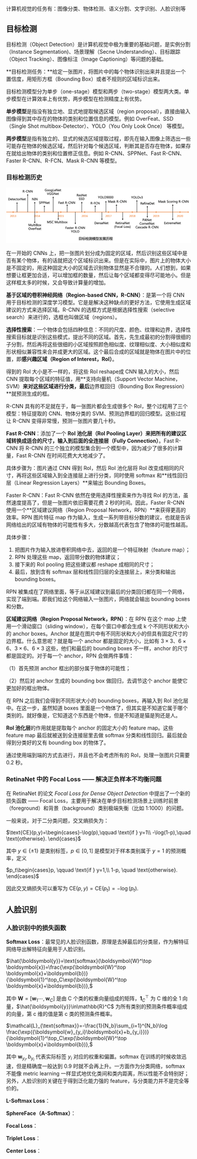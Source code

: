计算机视觉的任务有：图像分类、物体检测、语义分割、文字识别、人脸识别等

## 目标检测

目标检测（Object Detection）是计算机视觉中极为重要的基础问题，是实例分割（Instance Segmentation)、场景理解（Secne Understanding）、目标跟踪（Object Tracking）、图像标注（Image Captioning）等问题的基础。

**目标检测任务：**给定一张图片，将图片中的每个物体识别出来并且提出一个置信度，用矩形方框（Bounding Box）或者不规则的区域标识出来。

目标检测模型分为单步（one-stage）模型和两步（two-stage）模型两大类。单步模型在计算效率上有优势，两步模型在检测精度上有优势。

**单步模型**是指没有独立地、显式地提取候选区域（region proposal），直接由输入图像得到其中存在的物体的类别和位置信息的模型。例如 OverFeat、SSD（Single Shot multibox-Detector）、YOLO（You Only Look Once） 等模型。

**两步模型**是指有独立的、显式的候选区域提取过程，即先在输入图像上筛选出一些可能存在物体的候选区域，然后针对每个候选区域，判断其是否存在物体，如果存在就给出物体的类别和位置修正信息。例如 R-CNN、SPPNet、Fast R-CNN、Faster R-CNN、R-FCN、Mask R-CNN 等模型。

### 目标检测历史

![](../assets/目标检测模型发展历程.png)

在一开始的 CNNs 上，把一张图片划分成为固定的区域，然后识别这些区域中是否有某个物体，有的话就把这个区域标识出来。但是在实际中，图片上的物体大小是不固定的，用这种固定大小的区域去识别物体显然是不合理的。人们想到，如果想要让框更加合适，可以增加框的数量，然后让每个区域都变得尽可能地小。但是这样框太多的时候，又会导致计算量的增加。

**基于区域的卷积神经网络（Region-based CNN，R-CNN）**：是第一个将 CNN 用于目标检测的深度学习模型。它是是解决这种缺点的更好方法，它使用生成区域建议的方式来选择区域。R-CNN 的选框方式是根据选择性搜索（selective search）来进行的，选框也叫做区域（regions）。

**选择性搜索**：一个物体会包括四种信息：不同的尺度、颜色、纹理和边界，选择性搜索目标就是识别这些模式，提出不同的区域。首先，先生成最初的分割得很细的子分割，然后再将这些很细的小区域按照颜色相似度、纹理相似度、大小相似度和形状相似兼容性来合并成更大的区域。这个最后合成的区域就是物体在图片中的位置，即**感兴趣区域（Region of Interest，RoI）**。

得到的 RoI 大小是不一样的，将这些 RoI reshape成 CNN 输入的大小，然后 CNN 提取每个区域的特征值，用**支持向量机（Support Vector Machine，SVM）**来对这些区域进行分类，最后**边界框回归（Bounding Box Regression）**就预测生成的框。

R-CNN 具有的不足就在于，每一张图片都会生成很多个 RoI，整个过程用了三个模型：特征提取的 CNN、物体分类的 SVM、预测边界框的回归模型。这些过程让 R-CNN 变得非常慢，预测一张图片要几十秒。

**Fast R-CNN**：添加了一个 **RoI 池化层（RoI Pooling Layer）**来把所有的建议区域转换成适合的尺寸，输入到后面的**全连接层（Fully Connection）**。Fast R-CNN 将 R-CNN 的三个独立的模型集合到一个模型中，因为减少了很多的计算量，Fast R-CNN 在时间花费大大地减少了。

具体步骤为：图片通过 CNN 得到 RoI，然后 RoI 池化层将 RoI 改变成相同的尺寸，再将这些区域输入到全连接层上进行分类，同时使用 softmax 和**线性回归层（Linear Regression Layers）**来输出 Bounding Boxes。

Faster R-CNN：Fast R-CNN 依然在使用选择性搜索来作为寻找 RoI 的方法，虽然速度提高了，但是一张图片依旧需要花费 2 秒的时间。因此，Faster R-CNN 使用一个**区域建议网络（Region Proposal Network，RPN）**来获得更高的效率。RPN 图片特征 map 作为输入，生成一系列带目标分数的建议，也就是告诉网络给出的区域有物体的可能性有多大，分数越高代表包含了物体的可能性越高。

具体步骤：

1. 把图片作为输入放进卷积网络中去，返回的是一个特征映射（feature map）；
2. RPN 处理这些 map，返回带分数的物体建议；
3. 接下来的 RoI pooling 把这些建议都 reshape 成相同的尺寸；
4. 最后，放到含有 softmax 层和线性回归层的全连接层上，来分类和输出 bounding boxes。

 RPN 被集成在了网络里面，等于从区域建议到最后的分类回归都在同一个网络，实现了端到端。即我们给这个网络输入一张图片，网络就会输出 bounding boxes 和分数。

**区域建议网络（Region Proposal Network，RPN）**：在 RPN 在这个 map 上使用一个滑动窗口（sliding window），在每个窗口中都会生成 k 个不同形状和大小的 anchor boxes。Anchor 就是在图片中有不同形状和大小的但具有固定尺寸的边界框。什么意思呢？就是每一个 anchor 都是固定的大小，比如有 $3\times3$、$6\times 6$、$3\times 6$、$6\times 3$ 这些，他们和最后的 bounding boxes 不一样，anchor 的尺寸都是固定的。对于每一个 anchor，RPN 会做两件事情：

（1）首先预测 anchor 框出的部分属于物体的可能性；

（2）然后对 anchor 生成的 bounding box 做回归，去调节这个 anchor 能使它更加好的框出物体。

在 RPN 之后我们会得到不同形状大小的 bounding boxes，再输入到 RoI 池化层中。在这一步，虽然知道 boxes 里面是一个物体了，但其实是不知道它属于哪个类别的。就好像是，它知道这个东西是个物体，但是不知道是猫是狗还是人。

**RoI 池化层**的作用就是提取每个 anchor 的固定大小的 feature map。这些 feature map 最后就被送到全连接层里去做 softmax 分类和线性回归。最后就会得到分类好的又有 bounding box 的物体了。

通过使用端到端的方式去进行，并且也不会考虑所有的 RoI，处理一张图片只需要 0.2 秒。

### RetinaNet 中的 Focal Loss —— 解决正负样本不均衡问题

在 RetinaNet 的论文 *Focal Loss for Dense Object Detection* 中提出了一个新的损失函数 —— Focal Loss，主要用于解决在单步目标检测场景上训练时前景（foreground）和背景（background）类别极端失衡（比如 1:1000）的问题。

一般来说，对于二分类问题，交叉熵损失为：

$\text{CE}(p,y)=\begin{cases}-\log(p),\qquad \text{if } y=1\\ -\log(1-p),\quad \text{otherwise}. \end{cases}$

其中 $y\in\{\pm 1\}$ 是类别标签，$p\in[0, 1]$ 是模型对于样本类别属于 $y=1$ 的预测概率，定义

$p_t\begin{cases}p, \qquad \text{if } y=1,\\ 1-p, \quad \text{otherwise}. \end{cases}$

因此交叉熵损失可以重写为 $\text{CE}(p,y)=\text{CE}(p_t)=-\log(p_t).$



## 人脸识别

### 人脸识别中的损失函数

**Softmax Loss**：最常见的人脸识别函数，原理是去掉最后的分类层，作为解特征网络导出解特征向量用于人脸识别。

$\hat{\boldsymbol{y}}=\text{softmax}(\boldsymbol{W}^\top \boldsymbol{x})=\frac{\exp(\boldsymbol{W}^\top \boldsymbol{x}+\boldsymbol{b})}{\boldsymbol{1}^\top_C\exp(\boldsymbol{W}^\top \boldsymbol{x}+\boldsymbol{b})},$

其中 $\boldsymbol{W}=[\boldsymbol{w}_1\cdots,\boldsymbol{w}_C]$ 是由 C 个类的权重向量组成的矩阵，$\boldsymbol{1}^\top_C$ 为 C 维的全 1 向量，$\hat{\boldsymbol{y}}\in\mathbb{R}^C$ 为所有类别的预测条件概率组成的向量，第 c 维的值是第 c 类的预测条件概率。

$\mathcal{L}_{\text{softmax}}=-\frac{1}{N_b}\sum_{i=1}^{N_b}\log \frac{\exp({\boldsymbol{w}_{y_i}\boldsymbol{x}+b_{y_i}})}{\boldsymbol{1}^\top_C\exp(\boldsymbol{W}^\top \boldsymbol{x}+\boldsymbol{b})},$

其中 $\boldsymbol{w}_{y_i}, b_{y_i}$ 代表实际标签 $y_i$ 对应的权重和偏置。softmax 在训练的时候收敛迅速，但是精确度一般达到 0.9 时就不会再上升。一方面作为分类网络，softmax 不能像 metric learning 一样显式地优化类间和类内距离，所以性能不会特别好；另外，人脸识别的关键在于得到泛化能力强的 feature，与分类能力并不是完全等价的。



**L-Softmax Loss**：

**SphereFace（A-Softmax）**：

**Focal Loss**：

**Triplet Loss**：

**Center Loss**：
